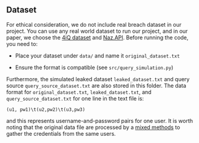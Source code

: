 ## Dataset

For ethical consideration, we do not include real breach dataset in our project. You can use any real world dataset to run our project, and in our paper, we choose the [4iQ dataset](https://medium.com/4iqdelvedeep/1-4-billion-clear-text-credentials-discovered-in-a-single-database-3131d0a1ae14) and [Naz.API](https://www.troyhunt.com/inside-the-massive-naz-api-credential-stuffing-list/). Before running the code, you need to:

* Place your dataset under `data/` and name it `original_dataset.txt`

* Ensure the format is compatible (see `src/query_simulation.py`)


Furthermore, the simulated leaked dataset `leaked_dataset.txt` and  query source `query_source_dataset.txt` are also stored in this folder. The data format for `original_dataset.txt`, `leaked_dataset.txt`, and `query_source_dataset.txt` for one line in the text file is:

```
(u1, pw1)\t(u2,pw2)\t(u3,pw3)
```

and this represents username-and-password pairs for one user. It is worth noting that the original data file are processed by a [mixed methods](https://ieeexplore.ieee.org/abstract/document/8835247/) to gather the credentials from the same users.